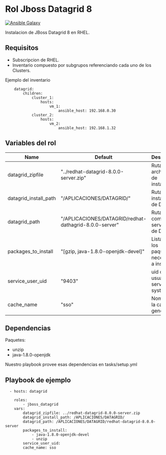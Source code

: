 Rol Jboss Datagrid 8
=========

[![Ansible Galaxy](https://img.shields.io/badge/ansible--galaxy-jboss_datagrid8-blue.svg)](https://galaxy.ansible.com/CyVerse-Ansible/jbos-datagrid8/)

Instalacion de JBoss Datagrid 8 en RHEL.

Requisitos
------------

- Subscripcion de RHEL.
- Inventario compuesto por subgrupos referenciando cada uno de los Clusters.



Ejemplo del inventario

        datagrid:
            children:
                cluster_1:
                    hosts:
                        vm_1:
                            ansible_host: 192.168.0.30
                cluster_2:
                    hosts:
                        vm_2:
                            ansible_host: 192.168.1.32


Variables del rol
--------------

| Name | Default | Description
| ------ | ------ | ------ |
| datagrid_zipfile | "../redhat-datagrid-8.0.0-server.zip"  | Ruta del archivo zip de instalacion |
| datagrid_install_path | "/APLICACIONES/DATAGRID/" |  Ruta de instalacion de Datagrid |
| datagrid_path | "/APLICACIONES/DATAGRID/redhat-dathagrid-8.0.0-server" | Ruta completa al server path de Datagrid |
| packages_to_install | "[gzip, java-1.8.0-openjdk-devel]" |Lista con los paquetes necesarios a instalar |
| service_user_uid | "9403" | uid del usuario de servicio en systemd |
| cache_name  | "sso"  | Nombre de la cache a generar |

Dependencias
------------

Paquetes:
* unzip
* java-1.8.0-openjdk

Nuestro playbook provee esas dependencias en tasks/setup.yml

Playbook de ejemplo
-------------------

      - hosts: datagrid

        roles: 
            - jboss_datagrid
        vars:
            datagrid_zipfile: ../redhat-datagrid-8.0.0-server.zip
            datagrid_install_path: /APLICACIONES/DATAGRID/
            datagrid_path: /APLICACIONES/DATAGRID/redhat-datagrid-8.0.0-server
            packages_to_install:
                - java-1.8.0-openjdk-devel
                - unzip
            service_user_uid:
            cache_name: sso